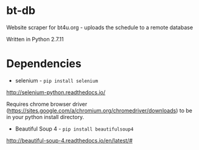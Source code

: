# bt-db
Website scraper for bt4u.org - uploads the schedule to a remote database

Written in Python 2.7.11

# Dependencies
- selenium - `pip install selenium`

http://selenium-python.readthedocs.io/

Requires chrome browser driver (https://sites.google.com/a/chromium.org/chromedriver/downloads)
to be in your python install directory.

- Beautiful Soup 4 - `pip install beautifulsoup4`

http://beautiful-soup-4.readthedocs.io/en/latest/#
